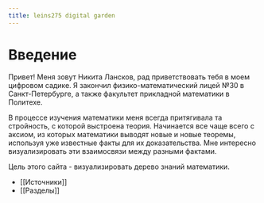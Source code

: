 ```yaml
---
title: leins275 digital garden
---
```

# Введение

Привет! Меня зовут Никита Лансков, рад приветствовать тебя в моем цифровом садике. Я закончил физико-математический лицей №30 в Санкт-Петербурге, а также факультет прикладной математики в Политехе. 

В процессе изучения математики меня всегда притягивала та стройность, с которой выстроена теория. Начинается все чаще всего с аксиом, из которых математики выводят новые и новые теоремы, используя уже известные факты для их доказательства. Мне интересно визуализировать эти взаимосвязи между разными фактами. 

Цель этого сайта - визуализировать дерево знаний математики.

- [[Источники]]
- [[Разделы]]